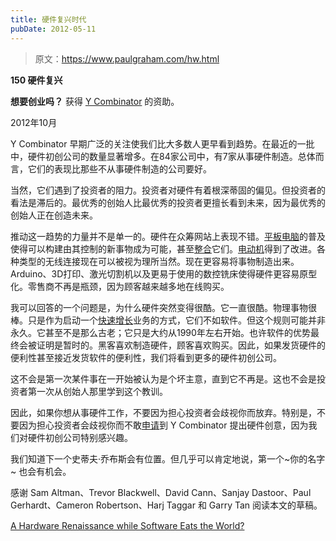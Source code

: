 ```yaml
---
title: 硬件复兴时代
pubDate: 2012-05-11
---
```


> 原文：https://www.paulgraham.com/hw.html 

            
**150 硬件复兴**

**想要创业吗？** 获得 [Y Combinator](http://ycombinator.com/apply.html) 的资助。

2012年10月

Y Combinator 早期广泛的关注使我们比大多数人更早看到趋势。在最近的一批中，硬件初创公司的数量显著增多。在84家公司中，有7家从事硬件制造。总体而言，它们的表现比那些不从事硬件制造的公司要好。

当然，它们遇到了投资者的阻力。投资者对硬件有着根深蒂固的偏见。但投资者的看法是滞后的。最优秀的创始人比最优秀的投资者更擅长看到未来，因为最优秀的创始人正在创造未来。

推动这一趋势的力量并不是单一的。硬件在众筹网站上表现不错。[平板电脑](http://paulgraham.com/tablets.html)的普及使得可以构建由其控制的新事物成为可能，甚至[整合](http://doublerobotics.com)它们。[电动机](http://www.boostedboards.com/)得到了改进。各种类型的无线连接现在可以被视为理所当然。现在更容易将事物制造出来。Arduino、3D打印、激光切割机以及更易于使用的数控铣床使得硬件更容易原型化。零售商不再是瓶颈，因为顾客越来越多地在线购买。

我可以回答的一个问题是，为什么硬件突然变得很酷。它一直很酷。物理事物很棒。只是作为启动一个[快速增长](growth.html)业务的方式，它们不如软件。但这个规则可能并非永久。它甚至不是那么古老；它只是大约从1990年左右开始。也许软件的优势最终会被证明是暂时的。黑客喜欢制造硬件，顾客喜欢购买。因此，如果发货硬件的便利性甚至接近发货软件的便利性，我们将看到更多的硬件初创公司。

这不会是第一次某件事在一开始被认为是个坏主意，直到它不再是。这也不会是投资者第一次从创始人那里学到这个教训。

因此，如果你想从事硬件工作，不要因为担心投资者会歧视你而放弃。特别是，不要因为担心投资者会歧视你而不敢[申请](http://ycombinator.com/apply.html)到 Y Combinator 提出硬件创意，因为我们对硬件初创公司特别感兴趣。

我们知道下一个史蒂夫·乔布斯会有位置。但几乎可以肯定地说，第一个~你的名字~ 也会有机会。

感谢 Sam Altman、Trevor Blackwell、David Cann、Sanjay Dastoor、Paul Gerhardt、Cameron Robertson、Harj Taggar 和 Garry Tan 阅读本文的草稿。

[A Hardware Renaissance while Software Eats the World?](http://mantellavp.com/a-hardware-renaissance-while-software-eats-the-world/)
